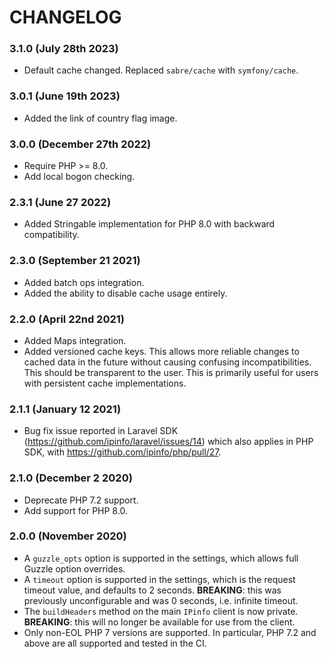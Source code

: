 # CHANGELOG

### 3.1.0 (July 28th 2023)

- Default cache changed. Replaced `sabre/cache` with `symfony/cache`.

### 3.0.1 (June 19th 2023)

- Added the link of country flag image.

### 3.0.0 (December 27th 2022)

- Require PHP >= 8.0.
- Add local bogon checking.

### 2.3.1 (June 27 2022)

- Added Stringable implementation for PHP 8.0 with backward compatibility.

### 2.3.0 (September 21 2021)

- Added batch ops integration.
- Added the ability to disable cache usage entirely.

### 2.2.0 (April 22nd 2021)

- Added Maps integration.
- Added versioned cache keys.
  This allows more reliable changes to cached data in the future without
  causing confusing incompatibilities. This should be transparent to the user.
  This is primarily useful for users with persistent cache implementations.

### 2.1.1 (January 12 2021)

- Bug fix issue reported in Laravel SDK
  (https://github.com/ipinfo/laravel/issues/14) which also applies in PHP SDK,
  with https://github.com/ipinfo/php/pull/27.

### 2.1.0 (December 2 2020)

- Deprecate PHP 7.2 support.
- Add support for PHP 8.0.

### 2.0.0 (November 2020)

- A `guzzle_opts` option is supported in the settings, which allows full Guzzle
  option overrides.
- A `timeout` option is supported in the settings, which is the request timeout
  value, and defaults to 2 seconds.
  **BREAKING**: this was previously unconfigurable and was 0 seconds,
  i.e. infinite timeout.
- The `buildHeaders` method on the main `IPinfo` client is now private.
  **BREAKING**: this will no longer be available for use from the client.
- Only non-EOL PHP 7 versions are supported. In particular, PHP 7.2 and above
  are all supported and tested in the CI.
